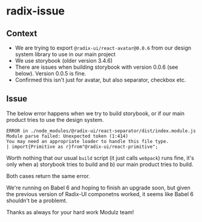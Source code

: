 # radix-issue

## Context
- We are trying to export `@radix-ui/react-avatar@0.0.6` from our design system library to use in our main project
- We use storybook (older version 3.4.6) 
- There are issues when building storybook with version 0.0.6 (see below). Version 0.0.5 is fine.
- Confirmed this isn't just for avatar, but also separator, checkbox etc.

## Issue
The below error happens when we try to build storybook, or if our main product tries to use the design system.

```
ERROR in ./node_modules/@radix-ui/react-separator/dist/index.module.js
Module parse failed: Unexpected token (1:414)
You may need an appropriate loader to handle this file type.
| import{Primitive as r}from"@radix-ui/react-primitive";
```

Worth nothing that our usual `build` script (it just calls `webpack`) runs fine, it's only when a) storybook tries to build and b) our main product tries to build.

Both cases return the same error.

We're running on Babel 6 and hoping to finish an upgrade soon, but given the previous version of Radix-UI componetns worked, it seems like Babel 6 shouldn't be a problemt.

Thanks as always for your hard work Modulz team!
